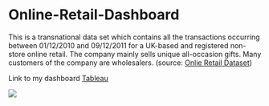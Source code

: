 # Online-Retail-Dashboard
This is a transnational data set which contains all the transactions occurring between 01/12/2010 and 09/12/2011 for a UK-based and registered non-store online retail. The company mainly sells unique all-occasion gifts. Many customers of the company are wholesalers. (source: [Onlie Retail Dataset](https://www.kaggle.com/datasets/ersany/online-retail-dataset))


Link to my dashboard [Tableau](https://public.tableau.com/app/profile/daffa1628/viz/Online_Retail_16876345901120/Dashboard1?publish=yes)

<img src="https://github.com/DaffaSuadaa/Online-Retail-Dashboard/assets/134934646/646593b5-0a7f-4f52-bd98-e7089b506dd7">
